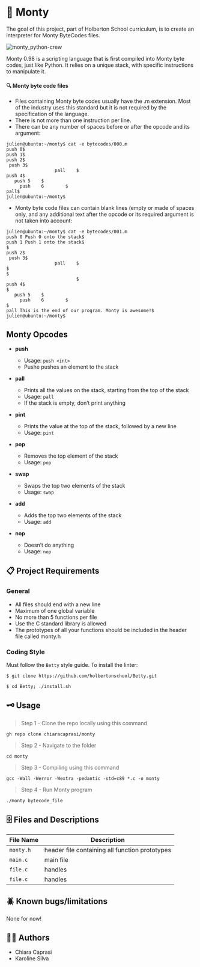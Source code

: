 # 🐍 Monty 

The goal of this project, part of Holberton School curriculum, is to create an interpreter for Monty ByteCodes files.

![monty_python-crew](https://user-images.githubusercontent.com/91517809/167522780-6fb6cbf8-a8e1-4051-9a4c-5af5dd427718.jpeg)

Monty 0.98 is a scripting language that is first compiled into Monty byte codes, just like Python. It relies on a unique stack, with specific instructions to manipulate it. 

#### 🔍 Monty byte code files

 - Files containing Monty byte codes usually have the .m extension. Most of the industry uses this standard but it is not required by the specification of the language. 
 - There is not more than one instruction per line. 
 - There can be any number of spaces before or after the opcode and its argument:
 ```
 julien@ubuntu:~/monty$ cat -e bytecodes/000.m
push 0$
push 1$
push 2$
  push 3$
                   pall    $
push 4$
    push 5    $
      push    6        $
pall$
julien@ubuntu:~/monty$
```
 - Monty byte code files can contain blank lines (empty or made of spaces only, and any additional text after the opcode or its required argument is not taken into account:
 ```
 julien@ubuntu:~/monty$ cat -e bytecodes/001.m
push 0 Push 0 onto the stack$
push 1 Push 1 onto the stack$
$
push 2$
  push 3$
                   pall    $
$
$
                           $
push 4$
$
    push 5    $
      push    6        $
$
pall This is the end of our program. Monty is awesome!$
julien@ubuntu:~/monty$
```

## Monty Opcodes

* **push** 
  * Usage: ``push <int> ``
  * Pushe pushes an element to the stack


* **pall** 
  * Prints all the values on the stack, starting from the top of the stack
  * Usage: ``pall``
  * If the stack is empty, don’t print anything


* **pint** 
  * Prints the value at the top of the stack, followed by a new line
  * Usage: ``pint``


* **pop** 
  * Removes the top element of the stack
  * Usage: ``pop``


* **swap** 
  * Swaps the top two elements of the stack
  * Usage: ``swap``
 

* **add** 
   * Adds the top two elements of the stack
   * Usage: ``add``


* **nop** 
   * Doesn’t do anything
   * Usage: ``nop``


## 📋 Project Requirements 

### General

- All files should end with a new line
- Maximum of one global variable
- No more than 5 functions per file
- Use the C standard library is allowed
- The prototypes of all your functions should be included in the header file called monty.h

### Coding Style

Must follow the ```Betty``` style guide. To install the linter: 

```
$ git clone https://github.com/holbertonschool/Betty.git

$ cd Betty; ./install.sh
```


## 🗝 Usage

> Step 1 - Clone the repo locally using this command 
```
gh repo clone chiaracaprasi/monty
```
> Step 2 - Navigate to the folder 
```
cd monty
```
> Step 3 - Compiling using this command 
```
gcc -Wall -Werror -Wextra -pedantic -std=c89 *.c -o monty 
```

> Step 4 - Run Monty program
```
./monty bytecode_file
```


## 🗄 Files and Descriptions

|  File Name |         Description         |
|----------------|----------------------------------------------|
| `monty.h` | header file containing all function prototypes
| `main.c` | main file  |
| `file.c` | handles  |
| `file.c` | handles |

## 🪲 Known bugs/limitations

None for now!

## ✍🏽 Authors

- Chiara Caprasi
- Karoline Silva

